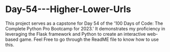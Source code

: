 # Day-54---Higher-Lower-Urls
This project serves as a capstone for Day 54 of the '100 Days of Code: The Complete Python Pro Bootcamp for 2023.' It demonstrates my proficiency in leveraging the Flask framework and Python to create an interactive web-based game. Feel Free to go through the ReadME file to know how to use this.
